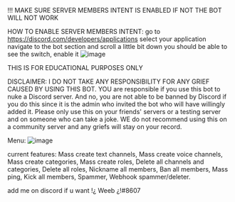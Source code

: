 !!! MAKE SURE SERVER MEMBERS INTENT IS ENABLED IF NOT THE BOT WILL NOT WORK

HOW TO ENABLE SERVER MEMBERS INTENT:
go to https://discord.com/developers/applications
select your application
navigate to the bot section and scroll a little bit down
you should be able to see the switch, enable it
![image](https://user-images.githubusercontent.com/66090923/112204012-ef1d8300-8bf1-11eb-9d14-3d93b6f10419.png)

THIS IS FOR EDUCATIONAL PURPOSES ONLY

DISCLAIMER: I DO NOT TAKE ANY RESPONSIBILITY FOR ANY GRIEF CAUSED BY USING THIS BOT.
YOU are responsible if you use this bot to nuke a Discord server. And no, you are not able to be banned by Discord if you do this since it is the admin who invited the bot who will have willingly added it. Please only use this on your friends' servers or a testing server and on someone who can take a joke. WE do not recommend using this on a community server and any griefs will stay on your record.

Menu:
![image](https://user-images.githubusercontent.com/66090923/112205154-4708b980-8bf3-11eb-9694-319d71049f09.png)

current features:
Mass create text channels,
Mass create voice channels,
Mass create categories,
Mass create roles,
Delete all channels and categories,
Delete all roles,
Nickname all members,
Ban all members,
Mass ping,
Kick all members,
Spammer,
Webhook spammer/deleter.



add me on discord if u want !¿ Weeb ¿!#8607
